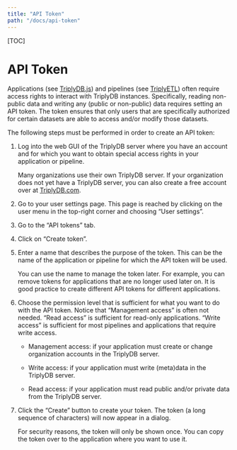 ```yaml
---
title: "API Token"
path: "/docs/api-token"
---
```


[TOC]

# API Token

Applications (see [TriplyDB.js](/triplydb-js)) and pipelines (see [TriplyETL](/triply-etl)) often require access rights to interact with TriplyDB instances. Specifically, reading non-public data and writing any (public or non-public) data requires setting an API token. The token ensures that only users that are specifically authorized for certain datasets are able to access and/or modify those datasets.

The following steps must be performed in order to create an API token:

1. Log into the web GUI of the TriplyDB server where you have an account and for which you want to obtain special access rights in your application or pipeline.

   Many organizations use their own TriplyDB server. If your organization does not yet have a TriplyDB server, you can also create a free account over at [TriplyDB.com](https://triplydb.com).

2. Go to your user settings page. This page is reached by clicking on the user menu in the top-right corner and choosing “User settings”.

3. Go to the “API tokens” tab.

4. Click on “Create token”.

5. Enter a name that describes the purpose of the token. This can be the name of the application or pipeline for which the API token will be used.

   You can use the name to manage the token later. For example, you can remove tokens for applications that are no longer used later on. It is good practice to create different API tokens for different applications.

6. Choose the permission level that is sufficient for what you want to do with the API token. Notice that “Management access” is often not needed. “Read access” is sufficient for read-only applications. “Write access” is sufficient for most pipelines and applications that require write access.

   - Management access: if your application must create or change organization accounts in the TriplyDB server.

   - Write access: if your application must write (meta)data in the TriplyDB server.

   - Read access: if your application must read public and/or private data from the TriplyDB server.

7. Click the “Create” button to create your token. The token (a long sequence of characters) will now appear in a dialog.

   For security reasons, the token will only be shown once. You can copy the token over to the application where you want to use it.
